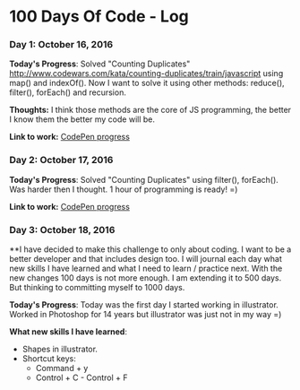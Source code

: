 # 100 Days Of Code - Log

### Day 1: October 16, 2016

**Today's Progress**: Solved "Counting Duplicates" http://www.codewars.com/kata/counting-duplicates/train/javascript using map() and indexOf(). Now I want to solve it using other methods: reduce(), filter(), forEach() and recursion.

**Thoughts:** I think those methods are the core of JS programming, the better I know them the better my code will be.

**Link to work:** [CodePen progress](http://codepen.io/tsalexey544/pen/ozPNbb)

### Day 2: October 17, 2016

**Today's Progress**: Solved "Counting Duplicates" using filter(), forEach(). Was harder then I thought. 1 hour of programming is ready! =)

**Link to work:** [CodePen progress](http://codepen.io/tsalexey544/pen/ozPNbb)

### Day 3: October 18, 2016

**I have decided to make this challenge to only about coding. I want to be a better developer and that includes design too. I will journal each day what new skills I have learned and what I need to learn / practice next. With the new changes 100 days is not more enough. I am extending it to 500 days. But thinking to committing myself to 1000 days.


**Today's Progress**: Today was the first day I started working in illustrator. Worked in Photoshop for 14 years but illustrator was just  not in my way =)

**What new skills I have learned**: 
* Shapes in illustrator.
* Shortcut keys:
    * Command + y
    * Control + C - Control + F

